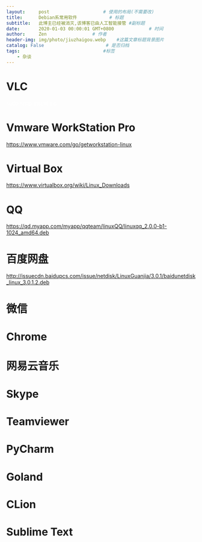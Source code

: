 ```yaml
---
layout:     post                    # 使用的布局(不需要改)
title:      Debian系常用软件            # 标题
subtitle:   此博主已经被消灭,该博客已由人工智能接管 #副标题
date:       2020-01-03 00:00:01 GMT+0800             # 时间
author:     Zen                 # 作者
header-img: img/photo/jiuzhaigou.webp    #这篇文章标题背景图片
catalog: False                       # 是否归档
tags:                               #标签
    - 杂谈
---
```


# VLC

<font color="#FFFFFF">sudo snap install vlc</font>

# Vmware WorkStation Pro

<font color="#FFFFFF">https://www.vmware.com/go/getworkstation-linux</font>

# Virtual Box

<font color="#FFFFFF">https://www.virtualbox.org/wiki/Linux_Downloads</font>

# QQ

<font color="#FFFFFF">https://qd.myapp.com/myapp/qqteam/linuxQQ/linuxqq_2.0.0-b1-1024_amd64.deb</font>

# 百度网盘

<font color="#FFFFFF">http://issuecdn.baidupcs.com/issue/netdisk/LinuxGuanjia/3.0.1/baidunetdisk_linux_3.0.1.2.deb</font>

# 微信

<font color="#FFFFFF"></font>

# Chrome

<font color="#FFFFFF"></font>

# 网易云音乐

<font color="#FFFFFF"></font>

# Skype

<font color="#FFFFFF"></font>

# Teamviewer

<font color="#FFFFFF"></font>

# PyCharm

<font color="#FFFFFF"></font>

# Goland

<font color="#FFFFFF"></font>

# CLion

<font color="#FFFFFF"></font>

# Sublime Text

<font color="#FFFFFF"></font>
